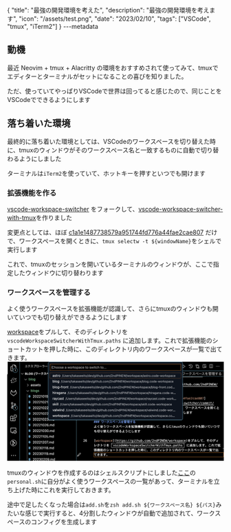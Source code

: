 {
  "title": "最強の開発環境を考えた",
  "description": "最強の開発環境を考えます",
  "icon": "/assets/test.png",
  "date": "2023/02/10",
  "tags": ["VSCode", "tmux", "iTerm2"]
}
---metadata

## 動機
最近 Neovim + tmux + Alacritty の環境をおすすめされて使ってみて、tmuxでエディターとターミナルがセットになることの喜びを知りました。

ただ、使っていてやっぱりVSCodeで世界は回ってると感じたので、同じことをVSCodeでできるようにします

## 落ち着いた環境
最終的に落ち着いた環境としては、VSCodeのワークスペースを切り替えた時に、tmuxのウィンドウがそのワークスペース名と一致するものに自動で切り替わるようにしました

ターミナルは`iTerm2`を使っていて、ホットキーを押すといつでも開けます

### 拡張機能を作る
[vscode-workspace-switcher](https://github.com/sadesyllas/vscode-workspace-switcher) をフォークして、[vscode-workspace-switcher-with-tmux](https://github.com/2ndPINEW/vscode-workspace-switcher-with-tmux)を作りました

変更点としては、ほぼ [c1a1e1487738579a951744fd776a44fae2cae807](https://github.com/sadesyllas/vscode-workspace-switcher/commit/c1a1e1487738579a951744fd776a44fae2cae807) だけで、ワークスペースを開くときに、`tmux selectw -t ${windowName}`をシェルで実行します

これで、tmuxのセッションを開いているターミナルのウィンドウが、ここで指定したウィンドウに切り替わります

### ワークスペースを管理する
よく使うワークスペースを拡張機能が認識して、さらにtmuxのウィンドウも開いていつでも切り替えができるようにします

[workspace](https://github.com/2ndPINEW/workspace)をプルして、そのディレクトリを `vscodeWorkspaceSwitcherWithTmux.paths` に追加します。これで拡張機能のショートカットを押した時に、このディレクトリ内のワークスペースが一覧で出てきます。
![workspaces](/assets/workspaces.png)

tmuxのウィンドウを作成するのはシェルスクリプトにしました[ここ](https://github.com/2ndPINEW/workspace/tree/master/tmux_layout)の`personal.sh`に自分がよく使うワークスペースの一覧があって、ターミナルを立ち上げた時にこれを実行しておきます。

途中で足したくなった場合は`add.sh`を`zsh add.sh ${ワークスペース名} ${パス}`みたいな感じで実行すると、4分割したウィンドウが自動で追加されて、ワークスペースのコンフィグを生成します